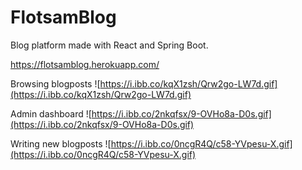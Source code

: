 # FlotsamBlog
Blog platform made with React and Spring Boot.

https://flotsamblog.herokuapp.com/


Browsing blogposts
![https://i.ibb.co/kqX1zsh/Qrw2go-LW7d.gif](https://i.ibb.co/kqX1zsh/Qrw2go-LW7d.gif)

Admin dashboard
![https://i.ibb.co/2nkqfsx/9-OVHo8a-D0s.gif](https://i.ibb.co/2nkqfsx/9-OVHo8a-D0s.gif)

Writing new blogposts
![https://i.ibb.co/0ncgR4Q/c58-YVpesu-X.gif](https://i.ibb.co/0ncgR4Q/c58-YVpesu-X.gif)
